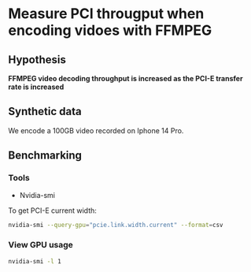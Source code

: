 # Measure PCI througput when encoding vidoes with FFMPEG

## Hypothesis

**FFMPEG video decoding throughput is increased as the PCI-E transfer rate is increased**

## Synthetic data

We encode a 100GB video recorded on Iphone 14 Pro.

## Benchmarking

### Tools

- Nvidia-smi

To get PCI-E current width:

```bash
nvidia-smi --query-gpu="pcie.link.width.current" --format=csv
```

### View GPU usage

```bash
nvidia-smi -l 1
```

